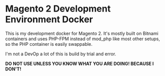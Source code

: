 # Magento 2 Development Environment Docker

This is my development docker for Magento 2. It's mostly built on Bitnami containers and uses PHP-FPM instead of mod_php like most other setups, so the PHP container is easily swappable.

I'm not a DevOp a lot of this is build by trial and error.

**DO NOT USE UNLESS YOU KNOW WHAT YOU ARE DOING! BECAUSE I DON'T!**